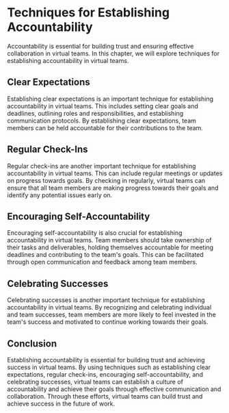 # Techniques for Establishing Accountability

Accountability is essential for building trust and ensuring effective collaboration in virtual teams. In this chapter, we will explore techniques for establishing accountability in virtual teams.

Clear Expectations
------------------

Establishing clear expectations is an important technique for establishing accountability in virtual teams. This includes setting clear goals and deadlines, outlining roles and responsibilities, and establishing communication protocols. By establishing clear expectations, team members can be held accountable for their contributions to the team.

Regular Check-Ins
-----------------

Regular check-ins are another important technique for establishing accountability in virtual teams. This can include regular meetings or updates on progress towards goals. By checking in regularly, virtual teams can ensure that all team members are making progress towards their goals and identify any potential issues early on.

Encouraging Self-Accountability
-------------------------------

Encouraging self-accountability is also crucial for establishing accountability in virtual teams. Team members should take ownership of their tasks and deliverables, holding themselves accountable for meeting deadlines and contributing to the team's goals. This can be facilitated through open communication and feedback among team members.

Celebrating Successes
---------------------

Celebrating successes is another important technique for establishing accountability in virtual teams. By recognizing and celebrating individual and team successes, team members are more likely to feel invested in the team's success and motivated to continue working towards their goals.

Conclusion
----------

Establishing accountability is essential for building trust and achieving success in virtual teams. By using techniques such as establishing clear expectations, regular check-ins, encouraging self-accountability, and celebrating successes, virtual teams can establish a culture of accountability and achieve their goals through effective communication and collaboration. Through these efforts, virtual teams can build trust and achieve success in the future of work.
